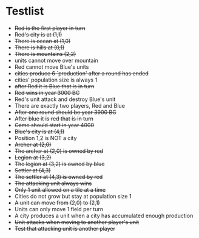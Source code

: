 # Testlist

* ~~Red is the first player in turn~~
* ~~Red's city is at (1,1)~~
* ~~There is ocean at (1,0)~~
* ~~There is hills at (0,1)~~
* ~~There is mountains (2,2)~~
* units cannot move over mountain
* Red cannot move Blue's units
* ~~cities produce 6 `production' after a round has ended~~
* cities' population size is always 1
* ~~after Red it is Blue that is in turn~~
* ~~Red wins in year 3000 BC~~
* Red's unit attack and destroy Blue's unit
* There are exactly two players, Red and Blue
* ~~After one round should be year 3900 BC~~
* ~~After blue it is red that is in turn~~
* ~~Game should start in year 4000~~
* ~~Blue's city is at (4,1)~~
* Position 1,2 is NOT a city
* ~~Archer at (2,0)~~
* ~~The archer at (2,0) is owned by red~~
* ~~Legion at (3,2)~~
* ~~The legion at (3,2) is owned by blue~~
* ~~Settler at (4,3)~~
* ~~The settler at (4,3) is owned by red~~
* ~~The attacking unit always wins~~
* ~~Only 1 unit allowed on a tile at a time~~
* Cities do not grow but stay at population size 1
* ~~A unit can move from (2,0) to (2,1)~~
* Units can only move 1 field per turn
* A city produces a unit when a city has accumulated enough production
* ~~Unit attacks when moving to another player's unit~~
* ~~Test that attacking unit is another player~~